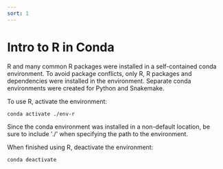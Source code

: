 ```yaml
---
sort: 1
---
```


# Intro to R in Conda

R and many common R packages were installed in a self-contained conda environment. To avoid package conflicts, only R, R packages and dependencies were installed in the environment. Separate conda environments were created for Python and Snakemake.

To use R, activate the environment:
```
conda activate ./env-r
```

Since the conda environment was installed in a non-default location, be sure to include './' when specifying the path to the environment.

When finished using R, deactivate the environment:
```
conda deactivate
```
